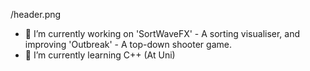 /header.png

- 🔭 I’m currently working on 'SortWaveFX' - A sorting visualiser, and improving 'Outbreak' - A top-down shooter game.
- 🌱 I’m currently learning C++ (At Uni)

